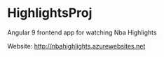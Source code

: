 # HighlightsProj

Angular 9 frontend app for watching Nba Highlights

Website: http://nbahighlights.azurewebsites.net
